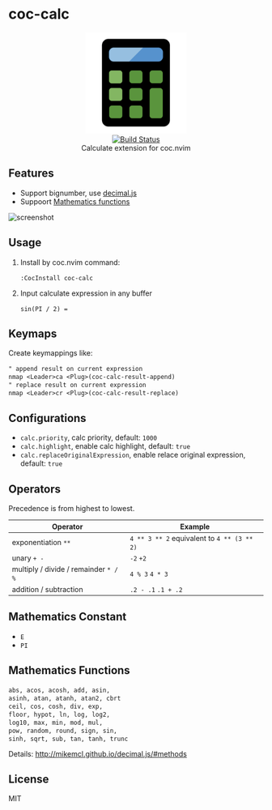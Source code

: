 # coc-calc

<p align="center">
  <img src="./logo/calc-logo.svg" alt="coc-calc" width="200">
  <br>
  <a href="https://travis-ci.com/weirongxu/coc-calc">
    <img src="https://travis-ci.com/weirongxu/coc-calc.svg?branch=master" alt="Build Status">
  </a>
  <br>
  Calculate extension for coc.nvim
</p>

## Features

- Support bignumber, use [decimal.js](https://github.com/MikeMcl/decimal.js)
- Suppoort [Mathematics functions](http://mikemcl.github.io/decimal.js/#methods)

![screenshot](https://user-images.githubusercontent.com/1709861/65944119-9ab59f00-e463-11e9-886f-11513a8e01c9.gif)

## Usage

1. Install by coc.nvim command:
   ```
   :CocInstall coc-calc
   ```
2. Input calculate expression in any buffer
   ```
   sin(PI / 2) =
   ```

## Keymaps

Create keymappings like:

```vim
" append result on current expression
nmap <Leader>ca <Plug>(coc-calc-result-append)
" replace result on current expression
nmap <Leader>cr <Plug>(coc-calc-result-replace)
```

## Configurations

- `calc.priority`, calc priority, default: `1000`
- `calc.highlight`, enable calc highlight, default: `true`
- `calc.replaceOriginalExpression`, enable relace original expression, default: `true`

## Operators

Precedence is from highest to lowest.

| Operator                              | Example                                     |
| ------------------------------------- | ------------------------------------------- |
| exponentiation `**`                   | `4 ** 3 ** 2` equivalent to `4 ** (3 ** 2)` |
| unary `+ -`                           | `-2` `+2`                                   |
| multiply / divide / remainder `* / %` | `4 % 3` `4 * 3`                             |
| addition / subtraction                | `.2 - .1` `.1 + .2`                         |

## Mathematics Constant

- `E`
- `PI`

## Mathematics Functions

```
abs, acos, acosh, add, asin,
asinh, atan, atanh, atan2, cbrt
ceil, cos, cosh, div, exp,
floor, hypot, ln, log, log2,
log10, max, min, mod, mul,
pow, random, round, sign, sin,
sinh, sqrt, sub, tan, tanh, trunc
```

Details: http://mikemcl.github.io/decimal.js/#methods

## License

MIT
